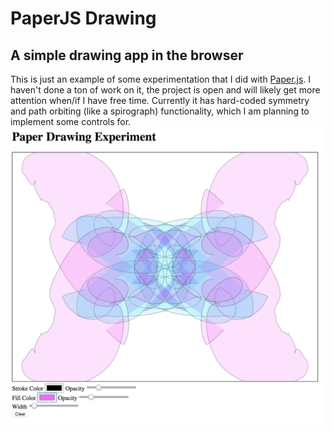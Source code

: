 # PaperJS Drawing
## A simple drawing app in the browser
This is just an example of some experimentation that I did with [Paper.js](http://www.paperjs.org).  I haven't done a ton of work on it, the project is open and will likely get more attention when/if I have free time.
Currently it has hard-coded symmetry and path orbiting (like a spirograph) functionality, which I am planning to implement some controls for.
![screenshot](screenshot.png)
